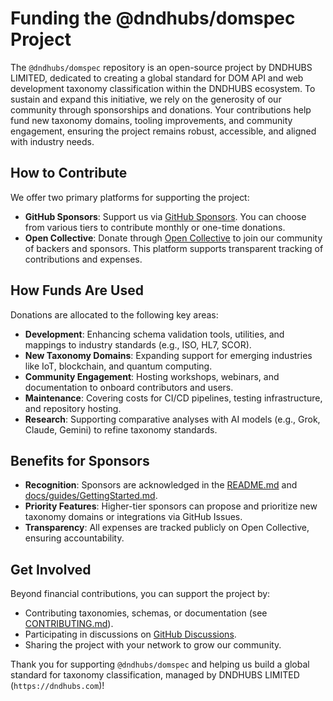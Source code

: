 # Funding the @dndhubs/domspec Project

The `@dndhubs/domspec` repository is an open-source project by DNDHUBS LIMITED, dedicated to creating a global standard for DOM API and web development taxonomy classification within the DNDHUBS ecosystem. To sustain and expand this initiative, we rely on the generosity of our community through sponsorships and donations. Your contributions help fund new taxonomy domains, tooling improvements, and community engagement, ensuring the project remains robust, accessible, and aligned with industry needs.

## How to Contribute
We offer two primary platforms for supporting the project:

- **GitHub Sponsors**: Support us via [GitHub Sponsors](https://github.com/sponsors/dndhubs). You can choose from various tiers to contribute monthly or one-time donations.
- **Open Collective**: Donate through [Open Collective](https://opencollective.com/dndhubs) to join our community of backers and sponsors. This platform supports transparent tracking of contributions and expenses.

## How Funds Are Used
Donations are allocated to the following key areas:
- **Development**: Enhancing schema validation tools, utilities, and mappings to industry standards (e.g., ISO, HL7, SCOR).
- **New Taxonomy Domains**: Expanding support for emerging industries like IoT, blockchain, and quantum computing.
- **Community Engagement**: Hosting workshops, webinars, and documentation to onboard contributors and users.
- **Maintenance**: Covering costs for CI/CD pipelines, testing infrastructure, and repository hosting.
- **Research**: Supporting comparative analyses with AI models (e.g., Grok, Claude, Gemini) to refine taxonomy standards.

## Benefits for Sponsors
- **Recognition**: Sponsors are acknowledged in the [README.md](README.md) and [docs/guides/GettingStarted.md](docs/guides/GettingStarted.md).
- **Priority Features**: Higher-tier sponsors can propose and prioritize new taxonomy domains or integrations via GitHub Issues.
- **Transparency**: All expenses are tracked publicly on Open Collective, ensuring accountability.

## Get Involved
Beyond financial contributions, you can support the project by:
- Contributing taxonomies, schemas, or documentation (see [CONTRIBUTING.md](CONTRIBUTING.md)).
- Participating in discussions on [GitHub Discussions](https://github.com/dndhubs/domspec/discussions).
- Sharing the project with your network to grow our community.

Thank you for supporting `@dndhubs/domspec` and helping us build a global standard for taxonomy classification, managed by DNDHUBS LIMITED (`https://dndhubs.com`)!